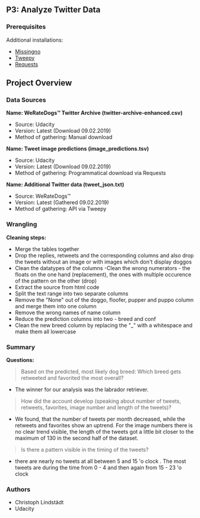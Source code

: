 
## P3: Analyze Twitter Data

### Prerequisites

Additional installations: 

* [Missingno](https://github.com/ResidentMario/missingno)
* [Tweepy](http://www.tweepy.org/)
* [Requests](http://docs.python-requests.org/en/master/)

## Project Overview

### Data Sources

**Name: WeRateDogs™ Twitter Archive (twitter-archive-enhanced.csv)**

- Source: Udacity
- Version: Latest (Download 09.02.2019)
- Method of gathering: Manual download

**Name: Tweet image predictions (image_predictions.tsv)**

- Source: Udacity
- Version: Latest (Download 09.02.2019)
- Method of gathering: Programmatical download via Requests

**Name: Additional Twitter data (tweet_json.txt)**

- Source: WeRateDogs™
- Version: Latest (Gathered 09.02.2019)
- Method of gathering: API via Tweepy

### Wrangling

**Cleaning steps:**

- Merge the tables together
- Drop the replies, retweets and the corresponding columns and also drop the tweets without an image or with images which don't display doggos
- Clean the datatypes of the columns
-Clean the wrong numerators - the floats on the one hand (replacement), the ones with multiple occurence of the pattern on the other (drop)
- Extract the source from html code
- Split the text range into two separate columns
- Remove the "None" out of the doggo, floofer, pupper and puppo column and merge them into one column
- Remove the wrong names of name column
- Reduce the prediction columns into two - breed and conf
- Clean the new breed column by replacing the "_" with a whitespace and make them all lowercase

### Summary

**Questions:**

> Based on the predicted, most likely dog breed: Which breed gets retweeted and favorited the most overall?
- The winner for our analysis was the labrador retriever.
> How did the account develop (speaking about number of tweets, retweets, favorites, image number and length of the tweets)?
- We found, that the number of tweets per month decreased, while the retweets and favorites show an uptrend. For the image numbers there is no clear trend visible, the length of the tweets got a little bit closer to the maximum of 130 in the second half of the dataset.
> Is there a pattern visible in the timing of the tweets?
- there are nearly no tweets at all between 5 and 15 'o clock . The most tweets are during the time from 0 - 4 and then again from 15 - 23 'o clock

### Authors

* Christoph Lindstädt
* Udacity



